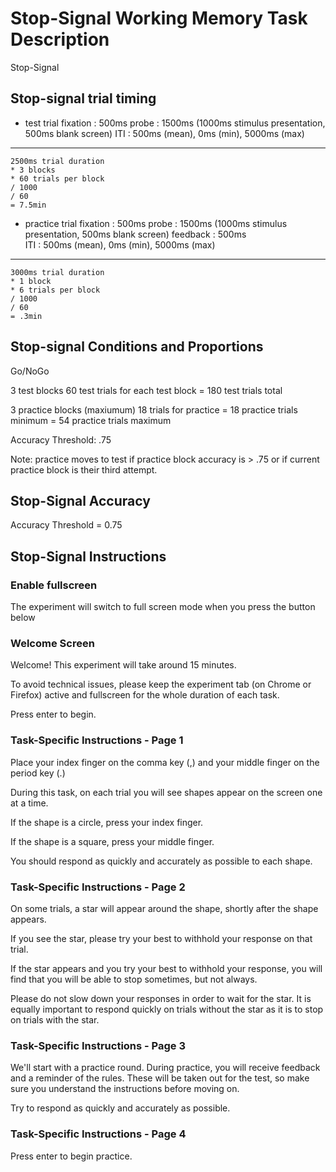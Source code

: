 # Stop-Signal Working Memory Task Description
Stop-Signal 

## Stop-signal trial timing
- test trial
fixation : 500ms
probe : 1500ms (1000ms stimulus presentation, 500ms blank screen)
ITI : 500ms (mean), 0ms (min), 5000ms (max)

--- 
```code 
2500ms trial duration 
* 3 blocks
* 60 trials per block 
/ 1000 
/ 60
= 7.5min
```

- practice trial
fixation : 500ms
probe : 1500ms (1000ms stimulus presentation, 500ms blank screen)
feedback : 500ms  
ITI : 500ms (mean), 0ms (min), 5000ms (max)

--- 
```code 
3000ms trial duration 
* 1 block
* 6 trials per block 
/ 1000 
/ 60
= .3min
```

## Stop-signal Conditions and Proportions
Go/NoGo

3 test blocks
60 test trials for each test block
= 180 test trials total 

3 practice blocks (maxiumum)
18 trials for practice
= 18 practice trials minimum
= 54 practice trials maximum

Accuracy Threshold: .75

Note: practice moves to test if practice block accuracy is > .75 or if current practice block is their third attempt. 

## Stop-Signal Accuracy
Accuracy Threshold = 0.75

## Stop-Signal Instructions

### Enable fullscreen
The experiment will switch to full screen mode when you press the button below

### Welcome Screen
Welcome! This experiment will take around 15 minutes.

To avoid technical issues, please keep the experiment tab (on Chrome or Firefox) active and fullscreen for the whole duration of each task.

Press enter to begin.

### Task-Specific Instructions - Page 1

Place your index finger on the comma key (,) and your middle finger on the period key (.)

During this task, on each trial you will see shapes appear on the screen one at a time.

If the shape is a circle, press your index finger.

If the shape is a square, press your middle finger.

You should respond as quickly and accurately as possible to each shape.

### Task-Specific Instructions - Page 2
On some trials, a star will appear around the shape, shortly after the shape appears.

If you see the star, please try your best to withhold your response on that trial.

If the star appears and you try your best to withhold your response, you will find that you will be able to stop sometimes, but not always.

Please do not slow down your responses in order to wait for the star. It is equally important to respond quickly on trials without the star as it is to stop on trials with the star.

### Task-Specific Instructions - Page 3

We'll start with a practice round. During practice, you will receive feedback and a reminder of the rules. These will be taken out for the test, so make sure you understand the instructions before moving on.

Try to respond as quickly and accurately as possible.

### Task-Specific Instructions - Page 4
Press enter to begin practice.
